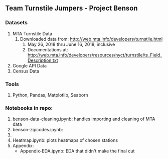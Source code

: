 ## Team Turnstile Jumpers - Project Benson

### Datasets
1. MTA Turnstile Data
   1. Downloaded data from: http://web.mta.info/developers/turnstile.html
      1. May 26, 2018 thru June 16, 2018, inclusive
      2. Documentations at: http://web.mta.info/developers/resources/nyct/turnstile/ts_Field_Description.txt
2. Google API Data
3. Census Data

### Tools
1. Python, Pandas, Matplotlib, Seaborn


### Notebooks in repo:
1. benson-data-cleaning.ipynb: handles importing and cleaning of MTA data
2. benson-zipcodes.ipynb:
3. <notebook for weekday-weekend ratio calculation>
4. Heatmap.ipynb: plots heatmaps of chosen stations
5. Appendix:
   - Appendix-EDA.ipynb: EDA that didn't make the final cut
  
